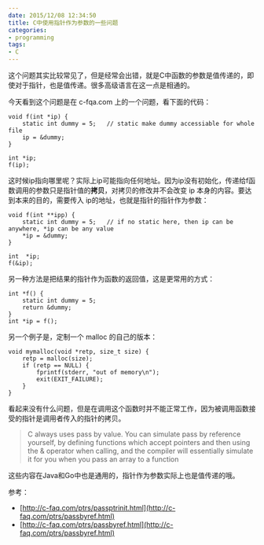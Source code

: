 ```yaml
---
date: 2015/12/08 12:34:50
title: C中使用指针作为参数的一些问题
categories:
- programming
tags:
- C
---
```

这个问题其实比较常见了，但是经常会出错，就是C中函数的参数是值传递的，即使对于指针，也是值传递。很多高级语言在这一点是相通的。

今天看到这个问题是在 c-fqa.com 上的一个问题，看下面的代码：

```
void f(int *ip) {
	static int dummy = 5;	// static make dummy accessiable for whole file
	ip = &dummy;
}

int *ip;
f(ip);
```
这时候ip指向哪里呢？实际上ip可能指向任何地址。因为ip没有初始化，传递给f函数调用的参数只是指针值的**拷贝**，对拷贝的修改并不会改变 ip 本身的内容。要达到本来的目的，需要传入 ip的地址，也就是指针的指针作为参数：

```
void f(int **ipp) {
	static int dummy = 5;	// if no static here, then ip can be anywhere, *ip can be any value
	*ip = &dummy;
}

int  *ip;
f(&ip);
```
另一种方法是把结果的指针作为函数的返回值，这是更常用的方式：

```
int *f() {
	static int dummy = 5;
	return &dummy;
}
int *ip = f();
```
另一个例子是，定制一个 malloc 的自己的版本：

```
void mymalloc(void *retp, size_t size) {
	retp = malloc(size);
	if (retp == NULL) {
		fprintf(stderr, "out of memory\n");
		exit(EXIT_FAILURE);
	}
}
```
看起来没有什么问题，但是在调用这个函数时并不能正常工作，因为被调用函数接受的指针是调用者传入的指针的拷贝。

> C always uses pass by value. You can simulate pass by reference yourself, by defining functions which accept pointers and then using the & operator when calling, and the compiler will essentially simulate it for you when you pass an array to a function 


这些内容在Java和Go中也是通用的，指针作为参数实际上也是值传递的哦。


参考：

- [http://c-faq.com/ptrs/passptrinit.html](http://c-faq.com/ptrs/passbyref.html)
- [http://c-faq.com/ptrs/passbyref.html](http://c-faq.com/ptrs/passbyref.html)
